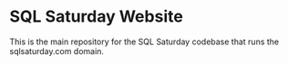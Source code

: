 # SQL Saturday Website  

This is the main repository for the SQL Saturday codebase that runs the sqlsaturday.com domain.
